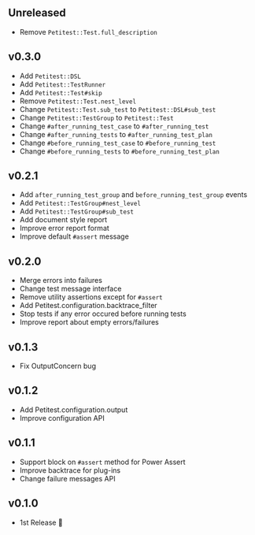## Unreleased

- Remove `Petitest::Test.full_description`

## v0.3.0

- Add `Petitest::DSL`
- Add `Petitest::TestRunner`
- Add `Petitest::Test#skip`
- Remove `Petitest::Test.nest_level`
- Change `Petitest::Test.sub_test` to `Petitest::DSL#sub_test`
- Change `Petitest::TestGroup` to `Petitest::Test`
- Change `#after_running_test_case` to `#after_running_test`
- Change `#after_running_tests` to `#after_running_test_plan`
- Change `#before_running_test_case` to `#before_running_test`
- Change `#before_running_tests` to `#before_running_test_plan`

## v0.2.1

- Add `after_running_test_group` and `before_running_test_group` events
- Add `Petitest::TestGroup#nest_level`
- Add `Petitest::TestGroup#sub_test`
- Add document style report
- Improve error report format
- Improve default `#assert` message

## v0.2.0

- Merge errors into failures
- Change test message interface
- Remove utility assertions except for `#assert`
- Add Petitest.configuration.backtrace_filter
- Stop tests if any error occured before running tests
- Improve report about empty errors/failures

## v0.1.3

- Fix OutputConcern bug

## v0.1.2

- Add Petitest.configuration.output
- Improve configuration API

## v0.1.1

- Support block on `#assert` method for Power Assert
- Improve backtrace for plug-ins
- Change failure messages API

## v0.1.0

- 1st Release :tada:
